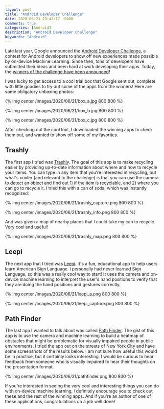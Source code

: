 ```yaml
---
layout: post
title: "Android Developer Challenge"
date: 2020-06-21 23:41:17 -0400
comments: true
categories: [Android]
description: "Android Developer Challenge"
keywords: "Android"
---
```


Late last year, Google announced the [Android Developer Challenge](https://developer.android.com/dev-challenge), a contest for Android developers to show off new experiences made possible by on-device Machine Learning. Since then, tons of developers have submitted their ideas and been hard at work developing their apps. Today, the [winners of the challenge have been announced](https://android-developers.googleblog.com/2020/06/dev-challenge-winners.html)!

<!-- more -->

I was lucky to get access to a cool trial box that Google sent out, complete with little goodies to try out some of the apps from the winners! Here are some obligatory unboxing photos:

{% img center /images/2020/06/21/box_a.jpg 800 800 %}

{% img center /images/2020/06/21/box_b.jpg 800 800 %}

{% img center /images/2020/06/21/box_c.jpg 800 800 %}

After checking out the cool loot, I downloaded the winning apps to check them out, and wanted to show off some of my favorites. 

## Trashly

The first app I tried was [Trashly](https://play.google.com/store/apps/details?id=com.epam.mobilelabs.trashly). The goal of this app is to make recycling easier by providing up-to-date information about where and how to recycle your items. You can type in any item that you're interested in recycling, but what's cooler (and relevant to the challenge) is that you can use the camera to detect an object and find out 1) if the item is recyclable, and 2) where you can go to recycle it. I tried this with a can of soda, which was instantly recognized:

{% img center /images/2020/06/21/trashly_capture.png 800 800 %}

{% img center /images/2020/06/21/trashly_info.png 800 800 %}

And was given a map of nearby places that I could take my can to recycle. Very cool and useful!

{% img center /images/2020/06/21/trashly_map.png 800 800 %}

## Leepi

The next app that I tried was [Leepi](https://play.google.com/store/apps/details?id=com.mangoai.leepi). It's a fun, educational app to help users learn American Sign Language. I personally had never learned Sign Language, so this was a really cool way to start! It uses the camera and on-device machine learning to interpret the user's hand positions to verify that they are doing the hand positions and gestures correctly.

{% img center /images/2020/06/21/leepi_a.png 800 800 %}

{% img center /images/2020/06/21/leepi_capture.png 800 800 %}

## Path Finder

The last app I wanted to talk about was called [Path Finder](https://play.google.com/store/apps/details?id=com.br.ml.brpathfinder). The gist of this app is to use the camera and machine learning to build a heatmap of obstacles that might be problematic for visually impaired people in public environments. I tried the app out on the streets of New York City and have some screenshots of the results below. I am not sure how useful this would be in practice, but it certainly looks interesting. I would be curious to hear feedback from someone who is visually impaired to hear their thoughts on the presentation format.

{% img center /images/2020/06/21/pathfinder.png 800 800 %}

If you're interested in seeing the very cool and interesting things you can do with on-device machine learning, I definitely encourage you to check out these and the rest of the winning apps. And if you're an author of one of these applications, congratulations on a job well done!